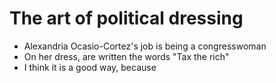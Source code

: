 # The art of political dressing

- Alexandria Ocasio-Cortez's job is being a congresswoman
- On her dress, are written the words "Tax the rich"
- I think it is a good way, because
